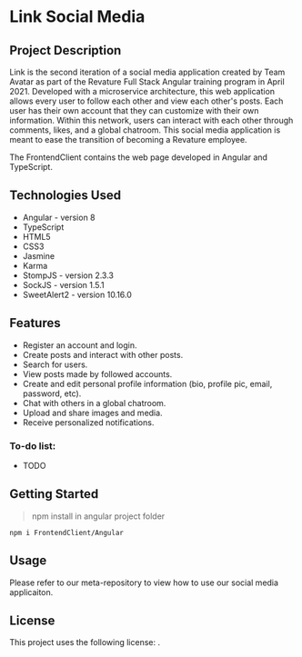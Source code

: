 # Link Social Media

## Project Description
Link is the second iteration of a social media application created by Team Avatar as part of the Revature Full Stack Angular training program in April 2021. Developed with a microservice architecture, this web application allows every user to follow each other and view each other's posts. Each user has their own account that they can customize with their own information. Within this network, users can interact with each other through comments, likes, and a global chatroom. This social media application is meant to ease the transition of becoming a Revature employee.

The FrontendClient contains the web page developed in Angular and TypeScript.

## Technologies Used

- Angular - version 8
- TypeScript
- HTML5
- CSS3
- Jasmine
- Karma
- StompJS - version 2.3.3
- SockJS - version 1.5.1
- SweetAlert2 - version 10.16.0

## Features

- Register an account and login.
- Create posts and interact with other posts.
- Search for users.
- View posts made by followed accounts.
- Create and edit personal profile information (bio, profile pic, email, password, etc).
- Chat with others in a global chatroom.
- Upload and share images and media.
- Receive personalized notifications.

### To-do list:

- TODO

## Getting Started
   
> npm install in angular project folder
```
npm i FrontendClient/Angular
```

## **Usage**

Please refer to our meta-repository to view how to use our social media applicaiton.

## **License**

This project uses the following license: [<The MIT License>](https://www.mit.edu/~amini/LICENSE.md).
